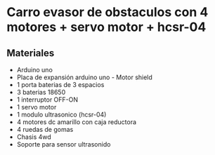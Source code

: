 # Carro evasor de obstaculos con 4 motores + servo motor + hcsr-04

## Materiales
- Arduino uno
- Placa de expansión arduino uno - Motor shield
- 1 porta baterias de 3 espacios
- 3 baterias 18650
- 1 interruptor OFF-ON
- 1 servo motor
- 1 modulo ultrasonico (hcsr-04)
- 4 motores dc amarillo con caja reductora
- 4 ruedas de gomas
- Chasis 4wd
- Soporte para sensor ultrasonido
